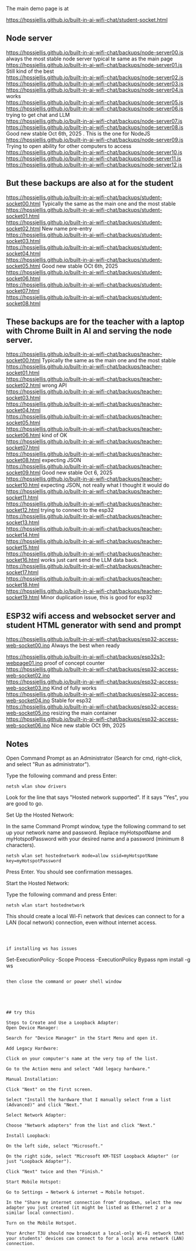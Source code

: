 
The main demo page is at 


https://hpssjellis.github.io/built-in-ai-wifi-chat/student-socket.html



## Node server

https://hpssjellis.github.io/built-in-ai-wifi-chat/backups/node-server00.js   always the most stable node server typical te same as the main page  
https://hpssjellis.github.io/built-in-ai-wifi-chat/backups/node-server01.js  Still kind of the best  
https://hpssjellis.github.io/built-in-ai-wifi-chat/backups/node-server02.js  
https://hpssjellis.github.io/built-in-ai-wifi-chat/backups/node-server03.js  
https://hpssjellis.github.io/built-in-ai-wifi-chat/backups/node-server04.js  works  
https://hpssjellis.github.io/built-in-ai-wifi-chat/backups/node-server05.js  
https://hpssjellis.github.io/built-in-ai-wifi-chat/backups/node-server06.js   trying to get chat and LLM   
https://hpssjellis.github.io/built-in-ai-wifi-chat/backups/node-server07.js  
https://hpssjellis.github.io/built-in-ai-wifi-chat/backups/node-server08.js  Good new stable Oct 6th, 2025 . This is the one for NodeJS   
https://hpssjellis.github.io/built-in-ai-wifi-chat/backups/node-server09.js  Trying to open  ability for other computers to access 
https://hpssjellis.github.io/built-in-ai-wifi-chat/backups/node-server10.js     
https://hpssjellis.github.io/built-in-ai-wifi-chat/backups/node-server11.js     
https://hpssjellis.github.io/built-in-ai-wifi-chat/backups/node-server12.js       


## But these backups are also at for the student

https://hpssjellis.github.io/built-in-ai-wifi-chat/backups/student-socket00.html    Typically the same as the main one and the most stable  
https://hpssjellis.github.io/built-in-ai-wifi-chat/backups/student-socket01.html   
https://hpssjellis.github.io/built-in-ai-wifi-chat/backups/student-socket02.html    New name pre-entry  
https://hpssjellis.github.io/built-in-ai-wifi-chat/backups/student-socket03.html    
https://hpssjellis.github.io/built-in-ai-wifi-chat/backups/student-socket04.html    
https://hpssjellis.github.io/built-in-ai-wifi-chat/backups/student-socket05.html    Good new stable OCt 6th, 2025  
https://hpssjellis.github.io/built-in-ai-wifi-chat/backups/student-socket06.html    
https://hpssjellis.github.io/built-in-ai-wifi-chat/backups/student-socket07.html    
https://hpssjellis.github.io/built-in-ai-wifi-chat/backups/student-socket08.html    



## These backups are for the teacher with a laptop with Chrome Built in AI and serving the node server.

https://hpssjellis.github.io/built-in-ai-wifi-chat/backups/teacher-socket00.html    Typically the same as the main one and the most stable  
https://hpssjellis.github.io/built-in-ai-wifi-chat/backups/teacher-socket01.html    
https://hpssjellis.github.io/built-in-ai-wifi-chat/backups/teacher-socket02.html   wrong API  
https://hpssjellis.github.io/built-in-ai-wifi-chat/backups/teacher-socket03.html   
https://hpssjellis.github.io/built-in-ai-wifi-chat/backups/teacher-socket04.html  
https://hpssjellis.github.io/built-in-ai-wifi-chat/backups/teacher-socket05.html  
https://hpssjellis.github.io/built-in-ai-wifi-chat/backups/teacher-socket06.html kind of OK  
https://hpssjellis.github.io/built-in-ai-wifi-chat/backups/teacher-socket07.html  
https://hpssjellis.github.io/built-in-ai-wifi-chat/backups/teacher-socket08.html     expecting JSON  
https://hpssjellis.github.io/built-in-ai-wifi-chat/backups/teacher-socket09.html     Good new stable Oct 6, 2025  
https://hpssjellis.github.io/built-in-ai-wifi-chat/backups/teacher-socket10.html     expecting JSON, not really what I thought it would do  
https://hpssjellis.github.io/built-in-ai-wifi-chat/backups/teacher-socket11.html  
https://hpssjellis.github.io/built-in-ai-wifi-chat/backups/teacher-socket12.html    trying to connect to the esp32  
https://hpssjellis.github.io/built-in-ai-wifi-chat/backups/teacher-socket13.html   
https://hpssjellis.github.io/built-in-ai-wifi-chat/backups/teacher-socket14.html  
https://hpssjellis.github.io/built-in-ai-wifi-chat/backups/teacher-socket15.html  
https://hpssjellis.github.io/built-in-ai-wifi-chat/backups/teacher-socket16.html  works just cant send the LLM data back.  
https://hpssjellis.github.io/built-in-ai-wifi-chat/backups/teacher-socket17.html  
https://hpssjellis.github.io/built-in-ai-wifi-chat/backups/teacher-socket18.html  
https://hpssjellis.github.io/built-in-ai-wifi-chat/backups/teacher-socket19.html  Minor duplication issue, this is good for esp32  



## ESP32 wifi access and websocket server and student HTML generator with send and prompt
https://hpssjellis.github.io/built-in-ai-wifi-chat/backups/esp32-access-web-socket00.ino  Always the best when ready



https://hpssjellis.github.io/built-in-ai-wifi-chat/backups/esp32s3-webpage01.ino   proof of concept counter  
https://hpssjellis.github.io/built-in-ai-wifi-chat/backups/esp32-access-web-socket02.ino  
https://hpssjellis.github.io/built-in-ai-wifi-chat/backups/esp32-access-web-socket03.ino   Kind of fully works  
https://hpssjellis.github.io/built-in-ai-wifi-chat/backups/esp32-access-web-socket04.ino   Stable for esp32  
https://hpssjellis.github.io/built-in-ai-wifi-chat/backups/esp32-access-web-socket05.ino   resizing the main container  
https://hpssjellis.github.io/built-in-ai-wifi-chat/backups/esp32-access-web-socket06.ino  Nice new stable OCt 9th, 2025    


## Notes


Open Command Prompt as an Administrator (Search for cmd, right-click, and select "Run as administrator").

Type the following command and press Enter:
```
netsh wlan show drivers
```
Look for the line that says "Hosted network supported". If it says "Yes", you are good to go.

Set Up the Hosted Network:

In the same Command Prompt window, type the following command to set up your network name and password. Replace myHotspotName and myHotspotPassword with your desired name and a password (minimum 8 characters).
```
netsh wlan set hostednetwork mode=allow ssid=myHotspotName key=myHotspotPassword
```
Press Enter. You should see confirmation messages.

Start the Hosted Network:

Type the following command and press Enter:
```
netsh wlan start hostednetwork
```
This should create a local Wi-Fi network that devices can connect to for a LAN (local network) connection, even without internet access.

```



if installing ws has issues
```
Set-ExecutionPolicy -Scope Process -ExecutionPolicy Bypass
npm install -g ws
```

then close the command or power shell window





## try this

Steps to Create and Use a Loopback Adapter:
Open Device Manager:

Search for "Device Manager" in the Start Menu and open it.

Add Legacy Hardware:

Click on your computer's name at the very top of the list.

Go to the Action menu and select "Add legacy hardware."

Manual Installation:

Click "Next" on the first screen.

Select "Install the hardware that I manually select from a list (Advanced)" and click "Next."

Select Network Adapter:

Choose "Network adapters" from the list and click "Next."

Install Loopback:

On the left side, select "Microsoft."

On the right side, select "Microsoft KM-TEST Loopback Adapter" (or just "Loopback Adapter").

Click "Next" twice and then "Finish."

Start Mobile Hotspot:

Go to Settings → Network & internet → Mobile hotspot.

In the "Share my internet connection from" dropdown, select the new adapter you just created (it might be listed as Ethernet 2 or a similar local connection).

Turn on the Mobile Hotspot.

Your Archer T3U should now broadcast a local-only Wi-Fi network that your students' devices can connect to for a local area network (LAN) connection.
